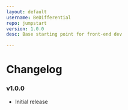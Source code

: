 ```yaml
---
layout: default
username: BeDifferential
repo: jumpstart
version: 1.0.0
desc: Base starting point for front-end dev

---
```

# Changelog

### v1.0.0

* Initial release
